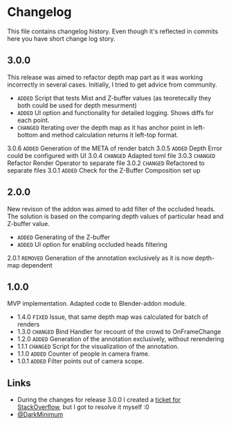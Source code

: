 
# Changelog

This file contains changelog history. Even though it's reflected in commits here you have short change log story.





## 3.0.0

This release was aimed to refactor depth map part as it was working incorrectly in several cases. Initially, I tried to get advice from community.

- `ADDED` Script that tests Mist and Z-buffer values (as teoretecally they both could be used for depth mesurment)
- `ADDED` UI option and functionality for detailed logging. Shows diffs for each point.
- `CHANGED` Iterating over the depth map as it has anchor point in left-bottom and method calculation returns it left-top format.

3.0.6 `ADDED` Generation of the META of render batch
3.0.5 `ADDED` Depth Error could be configured with UI
3.0.4 `CHANGED` Adapted toml file
3.0.3 `CHANGED` Refactor Render Operator to separate file
3.0.2 `CHANGED` Refactored to separate files
3.0.1 `ADDED` Check for the Z-Buffer Composition set up

## 2.0.0

New revison of the addon was aimed to add filter of the occluded heads. The solution is based on the comparing depth values of particular head and Z-buffer value.

- `ADDED` Generating of the Z-buffer
- `ADDED` UI option for enabling occluded heads filtering

2.0.1 `REMOVED` Generation of the annotation exclusively as it is now depth-map dependent

## 1.0.0

MVP implementation. Adapted code to Blender-addon module.

- 1.4.0 `FIXED` Issue, that same depth map was calculated for batch of renders
- 1.3.0 `CHANGED` Bind Handler for recount of the crowd to OnFrameChange
- 1.2.0 `ADDED` Generation of the annotation exclusively, without rerendering
- 1.1.1 `CHANGED` Script for the visualization of the annotation.
- 1.1.0 `ADDED` Counter of people in camera frame.
- 1.0.1 `ADDED` Filter points out of camera scope.
## Links

- During the changes for release 3.0.0 I created a [ticket for StackOverflow](https://blender.stackexchange.com/questions/324704/z-buffer-map-dosent-reflect-real-distance), but I got to resolve it myself :0
- [@DarkMinimum](https://github.com/DarkMinimum)

